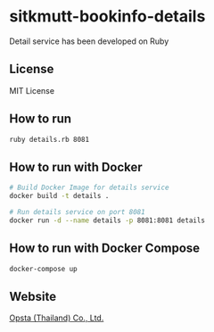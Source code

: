 # sitkmutt-bookinfo-details

Detail service has been developed on Ruby

## License

MIT License

## How to run

```bash
ruby details.rb 8081
```

## How to run with Docker

```bash
# Build Docker Image for details service
docker build -t details .

# Run details service on port 8081
docker run -d --name details -p 8081:8081 details
```

## How to run with Docker Compose

```bash
docker-compose up
```

## Website

[Opsta (Thailand) Co., Ltd.](https://www.opsta.co.th)
